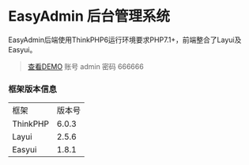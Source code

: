 EasyAdmin 后台管理系统
===============
EasyAdmin后端使用ThinkPHP6运行环境要求PHP7.1+，前端整合了Layui及Easyui。 
> [查看DEMO](https://easyadmin.showdoing.cn/ "EasyAdmin 后台管理系统") 账号 admin 密码 666666

### 框架版本信息
<table>
    <tr>
        <td>框架</td>
        <td>版本号</td>
    </tr>
    <tr>
        <td>ThinkPHP</td>
        <td>6.0.3</td>
    </tr>
    <tr>
        <td>Layui</td>
        <td>2.5.6</td>
    </tr>
    <tr>
        <td>Easyui</td>
        <td>1.8.1</td>
    </tr>
</table>
